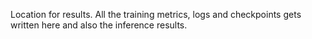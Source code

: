 Location for results. All the training metrics, logs and checkpoints gets written here and also the inference results.